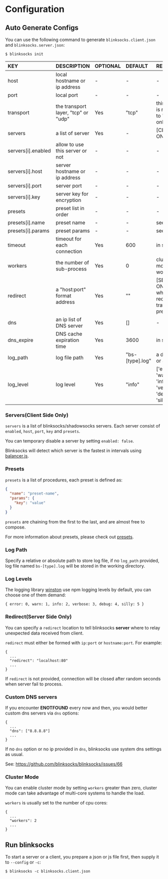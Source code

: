 # Configuration

## Auto Generate Configs

You can use the following command to generate `blinksocks.client.json` and `blinksocks.server.json`:

```
$ blinksocks init
```

|        KEY         |             DESCRIPTION             | OPTIONAL |     DEFAULT     |                          REMARKS                           |
| :----------------- | :---------------------------------- | :------- | :-------------- | :--------------------------------------------------------- |
| host               | local hostname or ip address        | -        | -               | -                                                          |
| port               | local port                          | -        | -               | -                                                          |
| transport          | the transport layer, "tcp" or "udp" | Yes      | "tcp"           | this option is reserved to "tcp" only                      |
| servers            | a list of server                    | Yes      | -               | [CLIENT ONLY]                                              |
| servers[i].enabled | allow to use this server or not     | -        | -               | -                                                          |
| servers[i].host    | server hostname or ip address       | -        | -               | -                                                          |
| servers[i].port    | server port                         | -        | -               | -                                                          |
| servers[i].key     | server key for encryption           | -        | -               | -                                                          |
| presets            | preset list in order                | -        | -               | -                                                          |
| presets[i].name    | preset name                         | -        | -               | see [presets]                                              |
| presets[i].params  | preset params                       | -        | -               | see [presets]                                              |
| timeout            | timeout for each connection         | Yes      | 600             | in seconds                                                 |
| workers            | the number of sub-process           | Yes      | 0               | cluster mode when workers > 0                              |
| redirect           | a "host:port" format address        | Yes      | ""              | [SERVER ONLY], where to redirect traffic(when preset fail) |
| dns                | an ip list of DNS server            | Yes      | []              | -                                                          |
| dns_expire         | DNS cache expiration time           | Yes      | 3600            | in seconds                                                 |
| log_path           | log file path                       | Yes      | "bs-[type].log" | a directory or a file                                      |
| log_level          | log level                           | Yes      | "info"          | ['error', 'warn', 'info', 'verbose', 'debug', 'silly']     |

### Servers(Client Side Only)

`servers` is a list of blinksocks/shadowsocks servers. Each server consist of `enabled`, `host`, `port`, `key` and `presets`.

You can temporary disable a server by setting `enabled: false`.

Blinksocks will detect which server is the fastest in intervals using [balancer.js].

### Presets

`presets` is a list of procedures, each preset is defined as:

```json
{
  "name": "preset-name",
  "params": {
    "key": "value"
  }
}
```

`presets` are chaining from the first to the last, and are almost free to compose.

For more information about presets, please check out [presets].

### Log Path

Specify a relative or absolute path to store log file, if no `log_path` provided, log file named `bs-[type].log` will be stored in the working directory.

### Log Levels

The logging library [winston] use npm logging levels by default, you can choose one of them demand:

```
{ error: 0, warn: 1, info: 2, verbose: 3, debug: 4, silly: 5 }
```

### Redirect(Server Side Only)

You can specify a `redirect` location to tell blinksocks **server** where to relay unexpected data received
from client.

`redirect` must either be formed with `ip:port` or `hostname:port`. For example:

```
{
  ...
  "redirect": "localhost:80"
  ...
}
```

If `redirect` is not provided, connection will be closed after random seconds when server fail to process.

### Custom DNS servers

If you encounter **ENOTFOUND** every now and then, you would better custom dns servers via `dns` options:

```
{
  ...
  "dns": ["8.8.8.8"]
  ...
}
```

If no `dns` option or no ip provided in `dns`, blinksocks use system dns settings as usual.

See: https://github.com/blinksocks/blinksocks/issues/66

### Cluster Mode

You can enable cluster mode by setting `workers` greater than zero, cluster mode can take advantage of multi-core systems to handle the load.

`workers` is usually set to the number of cpu cores:

```
{
  ...
  "workers": 2
  ...
}
```

## Run blinksocks

To start a server or a client, you prepare a json or js file first, then supply it to `--config` or `-c`:

```
$ blinksocks -c blinksocks.client.json
```

[balancer.js]: ../../src/core/balancer.js
[presets]: ../presets
[winston]: https://github.com/winstonjs/winston
